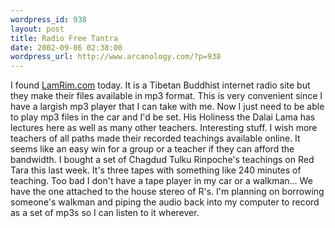 ```yaml
--- 
wordpress_id: 938
layout: post
title: Radio Free Tantra
date: 2002-09-06 02:38:00
wordpress_url: http://www.arcanology.com/?p=938
---
```

I found <a href="http://www.lamrim.com">LamRim.com</a> today. It is a Tibetan Buddhist internet radio site but they make their files available in mp3 format. This is very convenient since I have a largish mp3 player that I can take with me. Now I just need to be able to play mp3 files in the car and I'd be set. His Holiness the Dalai Lama has lectures here as well as many other teachers. Interesting stuff. I wish more teachers of all paths made their recorded teachings available online. It seems like an easy win for a group or a teacher if they can afford the bandwidth. I bought a set of Chagdud Tulku Rinpoche's teachings on Red Tara this last week. It's three tapes with something like 240 minutes of teaching. Too bad I don't have a tape player in my car or a walkman... We have the one attached to the house stereo of R's. I'm planning on borrowing someone's walkman and piping the audio back into my computer to record as a set of mp3s so I can listen to it wherever.
